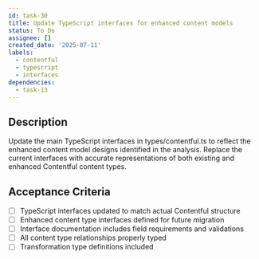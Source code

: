 ```yaml
---
id: task-30
title: Update TypeScript interfaces for enhanced content models
status: To Do
assignee: []
created_date: '2025-07-11'
labels:
  - contentful
  - typescript
  - interfaces
dependencies:
  - task-13
---
```


## Description

Update the main TypeScript interfaces in types/contentful.ts to reflect the enhanced content model designs identified in the analysis. Replace the current interfaces with accurate representations of both existing and enhanced Contentful content types.

## Acceptance Criteria

- [ ] TypeScript interfaces updated to match actual Contentful structure
- [ ] Enhanced content type interfaces defined for future migration
- [ ] Interface documentation includes field requirements and validations
- [ ] All content type relationships properly typed
- [ ] Transformation type definitions included
